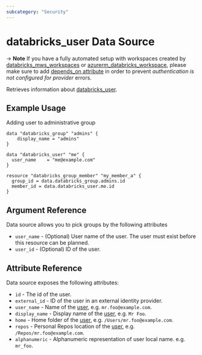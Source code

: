 ```yaml
---
subcategory: "Security"
---
```


# databricks_user Data Source

-> **Note** If you have a fully automated setup with workspaces created by [databricks_mws_workspaces](../resources/mws_workspaces.md) or [azurerm_databricks_workspace](https://registry.terraform.io/providers/hashicorp/azurerm/latest/docs/resources/databricks_workspace), please make sure to add [depends_on attribute](../index.md#data-resources-and-authentication-is-not-configured-errors) in order to prevent _authentication is not configured for provider_ errors.

Retrieves information about [databricks_user](../resources/user.md).

## Example Usage

Adding user to administrative group

```hcl
data "databricks_group" "admins" {
    display_name = "admins"
}

data "databricks_user" "me" {
  user_name    = "me@example.com"
}

resource "databricks_group_member" "my_member_a" {
  group_id = data.databricks_group.admins.id
  member_id = data.databricks_user.me.id
}
```

## Argument Reference

Data source allows you to pick groups by the following attributes

- `user_name` - (Optional) User name of the user. The user must exist before this resource can be planned.
- `user_id` - (Optional) ID of the user. 

## Attribute Reference

Data source exposes the following attributes:

- `id` - The id of the user.
- `external_id` - ID of the user in an external identity provider.
- `user_name` - Name of the [user](../resources/user.md), e.g. `mr.foo@example.com`.
- `display_name` - Display name of the [user](../resources/user.md), e.g. `Mr Foo`.
- `home` - Home folder of the [user](../resources/user.md), e.g. `/Users/mr.foo@example.com`.
- `repos` - Personal Repos location of the [user](../resources/user.md), e.g. `/Repos/mr.foo@example.com`.
- `alphanumeric` - Alphanumeric representation of user local name. e.g. `mr_foo`.

